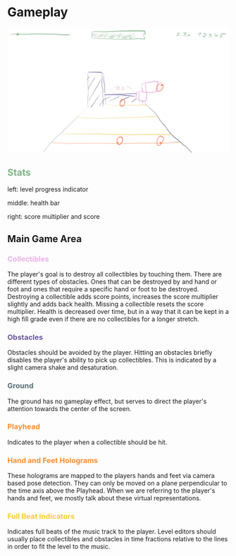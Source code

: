 # Gameplay

![Gameplay Overview](assets/gameplay.webp)

<h2 style="color: #7fb486">Stats</h2>

left: level progress indicator

middle: health bar

right: score multiplier and score

<h2>Main Game Area</h2>

<h3 style="color: #ebb0e8">Collectibles</h3>

The player's goal is to destroy all collectibles by touching them. There are different types of obstacles. Ones that can be destroyed by and hand or foot and ones that require a specific hand or foot to be destroyed. Destroying a collectible adds score points, increases the score multiplier slightly and adds back health. Missing a collectible resets the score multiplier. Health is decreased over time, but in a way that it can be kept in a high fill grade even if there are no collectibles for a longer stretch. 

<h3 style="color: #6c569f">Obstacles</h3>

Obstacles should be avoided by the player. Hitting an obstacles briefly disables the player's ability to pick up collectibles. This is indicated by a slight camera shake and desaturation.

<h3 style="color: #596c73">Ground</h3>

The ground has no gameplay effect, but serves to direct the player's attention towards the center of the screen.

<h3 style="color: #ff8d2e">Playhead</h3>

Indicates to the player when a collectible should be hit.

<h3 style="color: #ff8d2e">Hand and Feet Holograms</h3>

These holograms are mapped to the players hands and feet via camera based pose detection. They can only be moved on a plane perpendicular to the time axis above the Playhead. When we are referring to the player's hands and feet, we mostly talk about these virtual representations.

<h3 style="color: #facb35">Full Beat Indicators</h3>

Indicates full beats of the music track to the player. Level editors should usually place collectibles and obstacles in time fractions relative to the lines in order to fit the level to the music.